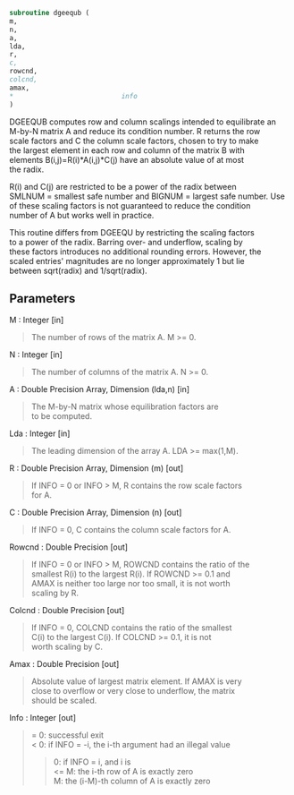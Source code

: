 ```fortran  
subroutine dgeequb (  
m,  
n,  
a,  
lda,  
r,  
c,  
rowcnd,  
colcnd,  
amax,  
*                           info  
)  
```  
  
DGEEQUB computes row and column scalings intended to equilibrate an  
M-by-N matrix A and reduce its condition number.  R returns the row  
scale factors and C the column scale factors, chosen to try to make  
the largest element in each row and column of the matrix B with  
elements B(i,j)=R(i)*A(i,j)*C(j) have an absolute value of at most  
the radix.  
  
R(i) and C(j) are restricted to be a power of the radix between  
SMLNUM = smallest safe number and BIGNUM = largest safe number.  Use  
of these scaling factors is not guaranteed to reduce the condition  
number of A but works well in practice.  
  
This routine differs from DGEEQU by restricting the scaling factors  
to a power of the radix.  Barring over- and underflow, scaling by  
these factors introduces no additional rounding errors.  However, the  
scaled entries' magnitudes are no longer approximately 1 but lie  
between sqrt(radix) and 1/sqrt(radix).  
  
## Parameters  
M : Integer [in]  
> The number of rows of the matrix A.  M >= 0.  
  
N : Integer [in]  
> The number of columns of the matrix A.  N >= 0.  
  
A : Double Precision Array, Dimension (lda,n) [in]  
> The M-by-N matrix whose equilibration factors are  
> to be computed.  
  
Lda : Integer [in]  
> The leading dimension of the array A.  LDA >= max(1,M).  
  
R : Double Precision Array, Dimension (m) [out]  
> If INFO = 0 or INFO > M, R contains the row scale factors  
> for A.  
  
C : Double Precision Array, Dimension (n) [out]  
> If INFO = 0,  C contains the column scale factors for A.  
  
Rowcnd : Double Precision [out]  
> If INFO = 0 or INFO > M, ROWCND contains the ratio of the  
> smallest R(i) to the largest R(i).  If ROWCND >= 0.1 and  
> AMAX is neither too large nor too small, it is not worth  
> scaling by R.  
  
Colcnd : Double Precision [out]  
> If INFO = 0, COLCND contains the ratio of the smallest  
> C(i) to the largest C(i).  If COLCND >= 0.1, it is not  
> worth scaling by C.  
  
Amax : Double Precision [out]  
> Absolute value of largest matrix element.  If AMAX is very  
> close to overflow or very close to underflow, the matrix  
> should be scaled.  
  
Info : Integer [out]  
> = 0:  successful exit  
> < 0:  if INFO = -i, the i-th argument had an illegal value  
> > 0:  if INFO = i,  and i is  
> <= M:  the i-th row of A is exactly zero  
> >  M:  the (i-M)-th column of A is exactly zero  
  
